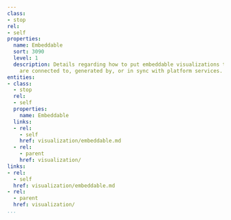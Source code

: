 ```yaml
---
class:
- stop
rel:
- self
properties:
  name: Embeddable
  sort: 3090
  level: 1
  description: Details regarding how to put embeddable visualizations to use that
    are connected to, generated by, or in sync with platform services.
entities:
- class:
  - stop
  rel:
  - self
  properties:
    name: Embeddable
  links:
  - rel:
    - self
    href: visualization/embeddable.md
  - rel:
    - parent
    href: visualization/
links:
- rel:
  - self
  href: visualization/embeddable.md
- rel:
  - parent
  href: visualization/
...
```

